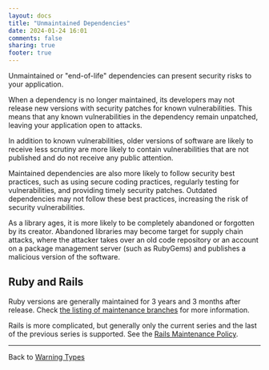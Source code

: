 ```yaml
---
layout: docs
title: "Unmaintained Dependencies"
date: 2024-01-24 16:01
comments: false
sharing: true
footer: true
---
```


Unmaintained or "end-of-life" dependencies can present security risks to your application.

When a dependency is no longer maintained, its developers may not release new versions with security patches for known 
vulnerabilities. This means that any known vulnerabilities in the dependency remain unpatched, leaving your application open to attacks.

In addition to known vulnerabilities, older versions of software are likely to receive less scrutiny
are more likely to contain vulnerabilities that are not published and do not receive any public attention.

Maintained dependencies are also more likely to follow security best practices, such as using secure coding practices, 
regularly testing for vulnerabilities, and providing timely security patches. Outdated dependencies may not follow these best practices, increasing the 
risk of security vulnerabilities.

As a library ages, it is more likely to be completely abandoned or forgotten by its creator.
Abandoned libraries may become target for supply chain attacks, where the attacker takes over an old code repository or
an account on a package management server (such as RubyGems) and publishes a malicious version of the software.

## Ruby and Rails

Ruby versions are generally maintained for 3 years and 3 months after release. Check [the listing of maintenance branches](https://www.ruby-lang.org/en/downloads/branches/) for more information.

Rails is more complicated, but generally only the current series and the last of the previous series is supported. See the [Rails Maintenance Policy](https://guides.rubyonrails.org/maintenance_policy.html#security-issues).

---
Back to [Warning Types](/docs/warning_types)
